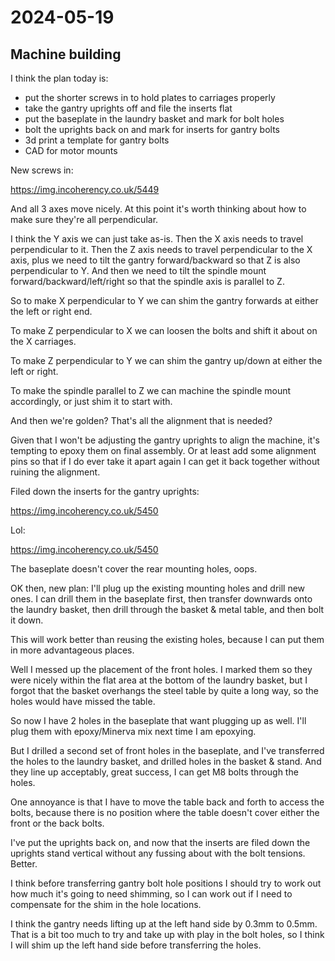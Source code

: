 # 2024-05-19

## Machine building

I think the plan today is:

 * put the shorter screws in to hold plates to carriages properly
 * take the gantry uprights off and file the inserts flat
 * put the baseplate in the laundry basket and mark for bolt holes
 * bolt the uprights back on and mark for inserts for gantry bolts
 * 3d print a template for gantry bolts
 * CAD for motor mounts

New screws in:

https://img.incoherency.co.uk/5449

And all 3 axes move nicely. At this point it's worth thinking about how to
make sure they're all perpendicular.

I think the Y axis we can just take as-is. Then the X axis needs to travel perpendicular
to it. Then the Z axis needs to travel perpendicular to the X axis, plus we need to tilt
the gantry forward/backward so that Z is also perpendicular to Y. And then we need to tilt
the spindle mount forward/backward/left/right so that the spindle axis is parallel to Z.

So to make X perpendicular to Y we can shim the gantry forwards at either the left or right
end.

To make Z perpendicular to X we can loosen the bolts and shift it about on the X carriages.

To make Z perpendicular to Y we can shim the gantry up/down at either the left or right.

To make the spindle parallel to Z we can machine the spindle mount accordingly, or just
shim it to start with.

And then we're golden? That's all the alignment that is needed?

Given that I won't be adjusting the gantry uprights to align the machine, it's tempting to
epoxy them on final assembly. Or at least add some alignment pins so that if I do ever take
it apart again I can get it back together without ruining the alignment.

Filed down the inserts for the gantry uprights:

https://img.incoherency.co.uk/5450

Lol:

https://img.incoherency.co.uk/5450

The baseplate doesn't cover the rear mounting holes, oops.

OK then, new plan: I'll plug up the existing mounting holes and drill new ones. I can drill
them in the baseplate first, then transfer downwards onto the laundry basket, then drill through
the basket & metal table, and then bolt it down.

This will work better than reusing the existing holes, because I can put them in more
advantageous places.

Well I messed up the placement of the front holes. I marked them so they were nicely within
the flat area at the bottom of the laundry basket, but I forgot that the basket overhangs
the steel table by quite a long way, so the holes would have missed the table.

So now I have 2 holes in the baseplate that want plugging up as well. I'll plug them with
epoxy/Minerva mix next time I am epoxying.

But I drilled a second set of front holes in the baseplate, and I've transferred the holes
to the laundry basket, and drilled holes in the basket & stand. And they line up acceptably,
great success, I can get M8 bolts through the holes.

One annoyance is that I have to move the table back and forth to access the bolts,
because there is no position where the table doesn't cover either the front or the back bolts.

I've put the uprights back on, and now that the inserts are filed down the uprights stand
vertical without any fussing about with the bolt tensions. Better.

I think before transferring gantry bolt hole positions I should try to work out how much it's
going to need shimming, so I can work out if I need to compensate for the shim in the hole
locations.

I think the gantry needs lifting up at the left hand side by 0.3mm to 0.5mm.
That is a bit too much to try and take up with play in the bolt holes, so I think
I will shim up the left hand side before transferring the holes.
